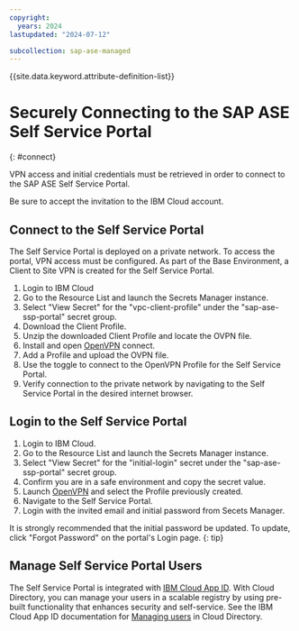 ```yaml
---
copyright:
  years: 2024
lastupdated: "2024-07-12"

subcollection: sap-ase-managed
---
```


{{site.data.keyword.attribute-definition-list}}

# Securely Connecting to the SAP ASE Self Service Portal

{: #connect}

VPN access and initial credentials must be retrieved in order to connect to the SAP ASE Self Service Portal.

Be sure to accept the invitation to the IBM Cloud account.

## Connect to the Self Service Portal

The Self Service Portal is deployed on a private network. To access the portal, VPN access must be configured. As part of the Base Environment, a Client to Site VPN is created for the Self Service Portal.

1. Login to IBM Cloud
2. Go to the Resource List and launch the Secrets Manager instance.
3. Select "View Secret" for the "vpc-client-profile" under the "sap-ase-ssp-portal" secret group.
4. Download the Client Profile.
5. Unzip the downloaded Client Profile and locate the OVPN file.
6. Install and open [OpenVPN](https://openvpn.net/) connect.
7. Add a Profile and upload the OVPN file.
8. Use the toggle to connect to the OpenVPN Profile for the Self Service Portal.
9. Verify connection to the private network by navigating to the Self Service Portal in the desired internet browser.

## Login to the Self Service Portal

1. Login to IBM Cloud.
2. Go to the Resource List and launch the Secrets Manager instance.
3. Select "View Secret" for the "initial-login" secret under the "sap-ase-ssp-portal" secret group.
4. Confirm you are in a safe environment and copy the secret value.
5. Launch [OpenVPN](https://openvpn.net/) and select the Profile previously created.
6. Navigate to the Self Service Portal.
7. Login with the invited email and initial password from Secets Manager.

It is strongly recommended that the initial password be updated. To update, click "Forgot Password" on the portal's Login page.
{: tip}

## Manage Self Service Portal Users

The Self Service Portal is integrated with [IBM Cloud App ID](https://www.ibm.com/products/app-id). With Cloud Directory, you can manage your users in a scalable registry by using pre-built functionality that enhances security and self-service. See the IBM Cloud App ID documentation for [Managing users](https://cloud.ibm.com/docs/appid?topic=appid-cd-users) in Cloud Directory.
